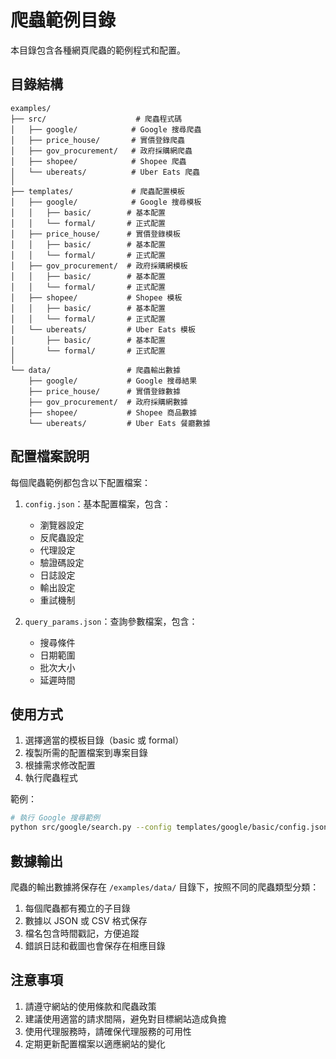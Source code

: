 # 爬蟲範例目錄

本目錄包含各種網頁爬蟲的範例程式和配置。

## 目錄結構

```
examples/
├── src/                    # 爬蟲程式碼
│   ├── google/            # Google 搜尋爬蟲
│   ├── price_house/       # 實價登錄爬蟲
│   ├── gov_procurement/   # 政府採購網爬蟲
│   ├── shopee/            # Shopee 爬蟲
│   └── ubereats/          # Uber Eats 爬蟲
│
├── templates/             # 爬蟲配置模板
│   ├── google/            # Google 搜尋模板
│   │   ├── basic/        # 基本配置
│   │   └── formal/       # 正式配置
│   ├── price_house/      # 實價登錄模板
│   │   ├── basic/        # 基本配置
│   │   └── formal/       # 正式配置
│   ├── gov_procurement/  # 政府採購網模板
│   │   ├── basic/        # 基本配置
│   │   └── formal/       # 正式配置
│   ├── shopee/           # Shopee 模板
│   │   ├── basic/        # 基本配置
│   │   └── formal/       # 正式配置
│   └── ubereats/         # Uber Eats 模板
│       ├── basic/        # 基本配置
│       └── formal/       # 正式配置
│
└── data/                 # 爬蟲輸出數據
    ├── google/           # Google 搜尋結果
    ├── price_house/      # 實價登錄數據
    ├── gov_procurement/  # 政府採購網數據
    ├── shopee/           # Shopee 商品數據
    └── ubereats/         # Uber Eats 餐廳數據
```

## 配置檔案說明

每個爬蟲範例都包含以下配置檔案：

1. `config.json`：基本配置檔案，包含：
   - 瀏覽器設定
   - 反爬蟲設定
   - 代理設定
   - 驗證碼設定
   - 日誌設定
   - 輸出設定
   - 重試機制

2. `query_params.json`：查詢參數檔案，包含：
   - 搜尋條件
   - 日期範圍
   - 批次大小
   - 延遲時間

## 使用方式

1. 選擇適當的模板目錄（basic 或 formal）
2. 複製所需的配置檔案到專案目錄
3. 根據需求修改配置
4. 執行爬蟲程式

範例：
```bash
# 執行 Google 搜尋範例
python src/google/search.py --config templates/google/basic/config.json
```

## 數據輸出

爬蟲的輸出數據將保存在 `/examples/data/` 目錄下，按照不同的爬蟲類型分類：

1. 每個爬蟲都有獨立的子目錄
2. 數據以 JSON 或 CSV 格式保存
3. 檔名包含時間戳記，方便追蹤
4. 錯誤日誌和截圖也會保存在相應目錄

## 注意事項

1. 請遵守網站的使用條款和爬蟲政策
2. 建議使用適當的請求間隔，避免對目標網站造成負擔
3. 使用代理服務時，請確保代理服務的可用性
4. 定期更新配置檔案以適應網站的變化
